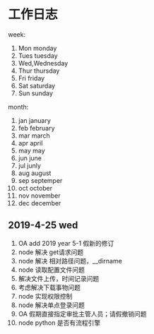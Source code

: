 # 工作日志
week:

1. Mon monday
2. Tues tuesday
3. Wed,Wednesday
4. Thur thursday
5. Fri friday 
6. Sat saturday
7. Sun sunday

month:

1. jan january
2. feb february
3. mar march
4. apr april
5. may may
6. jun june
7. jul junly
8. aug august
9. sep septemper
10. oct october
11. nov november
12. dec december

## 2019-4-25  wed
1. OA add 2019 year 5-1 假新的修订
2. node 解决 get请求问题
3. node 解决 相对路径问题，__dirname
4. node 读取配置文件问题
5. 解决文件上传，时间记录问题
6. 考虑解决下载事物问题
7. node 实现权限控制
8. node 解决单点登录问题
9. OA 假期直接指定审批主管人员；请假撤销问题
10. node python 是否有流程引擎